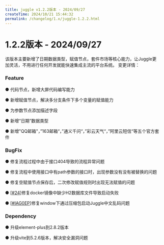 ```yaml
---
title: juggle v1.2.2版本 - 2024/09/27
createTime: 2024/10/21 15:44:32
permalink: /changelog/1.x/juggle-1.2.2.html
---
```

# 1.2.2版本 - 2024/09/27
该版本主要新增了日期数据类型，赋值节点，套件市场等核心能力，让Juggle更加灵活，不用进行任何开发就能快速集成主流的平台系统。
变更详情：

### Feature

● 代码节点，新增大屏代码编写能力

● 新增赋值节点，解决多分支条件下多个变量的赋值能力

● 为参数节点添加描述字段

● 新增“日期”数据类型

● 新增"QQ邮箱"，”163邮箱“，”通义千问“，”彩云天气“，”阿里云短信“等五个官方套件

### BugFix

● 修复流程过程中由于接口404导致的流程异常问题

● 修复流程中使用接口中有path参数的接口时，出现参数没有没有被替换的问题

● 修复空赋值节点保存后，二次修改赋值规则时出现无法赋值的问题

● [[#24](https://github.com/somta/Juggle/issues/24)]修复docker镜像中缺少H2数据库文件导致启动失败

● [[#IAG0EP](https://gitee.com/Somta/Juggle/issues/IAG0EP)]修复window下通过压缩包启动Juggle中文乱码问题

### Dependency
● 升级element-plus到2.8.2版本

● 升级vite到5.2.6版本，解决安全漏洞问题